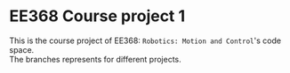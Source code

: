 # EE368 Course project 1

This is the course project of EE368: `Robotics: Motion and Control`'s code space.  
The branches represents for different projects.
